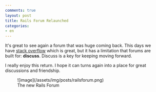 ```yaml
---
comments: true
layout: post
title: Rails Forum Relaunched
categories:
- en
---
```


It's great to see again a forum that was huge coming back. This days we have [stack overflow](http://stackoverflow.com) which is great, but it has a limitation that forums are built for: **discuss**. Discuss is a key for keeping moving forward.

I really enjoy this return. I hope it can turns again into a place for great discussions and friendship.

<figure>
![image](/assets/img/posts/railsforum.png)
<figcaption>The new Rails Forum</figcaption>
</figure>